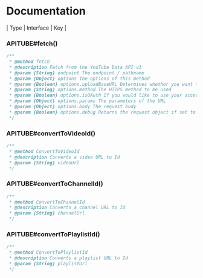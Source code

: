 # Documentation

| Type | Interface | Key |

### APITUBE#fetch()

```ts
/**
 * @method fetch
 * @description Fetch from the YouTube Data API v3
 * @param {String} endpoint The endpoint / pathname
 * @param {Object} options The options of this method
 * @param {Boolean} options.uploadBaseURL Determines whether you want to set the baseURL to 'https://www.googleapis.com/upload/youtube/v3'
 * @param {String} options.method The HTTPS method to be used
 * @param {Boolean} options.isOAuth If you would like to use your access_token for this request
 * @param {Object} options.params The parameters of the URL
 * @param {Object} options.body The request body
 * @param {Boolean} options.debug Returns the request object if set to true (does not make the request)
 */
```

### APITUBE#convertToVideoId()

```ts
/**
 * @method ConvertToVideoId
 * @description Converts a video URL to Id
 * @param {String} videoUrl
 */
```

### APITUBE#convertToChannelId()

```ts
/**
 * @method ConvertToChannelId
 * @description Converts a channel URL to Id
 * @param {String} channelUrl
 */
```

### APITUBE#convertToPlaylistId()

```ts
/**
 * @method ConvertToPlaylistId
 * @description Converts a playlist URL to Id
 * @param {String} playlistUrl
 */
```
